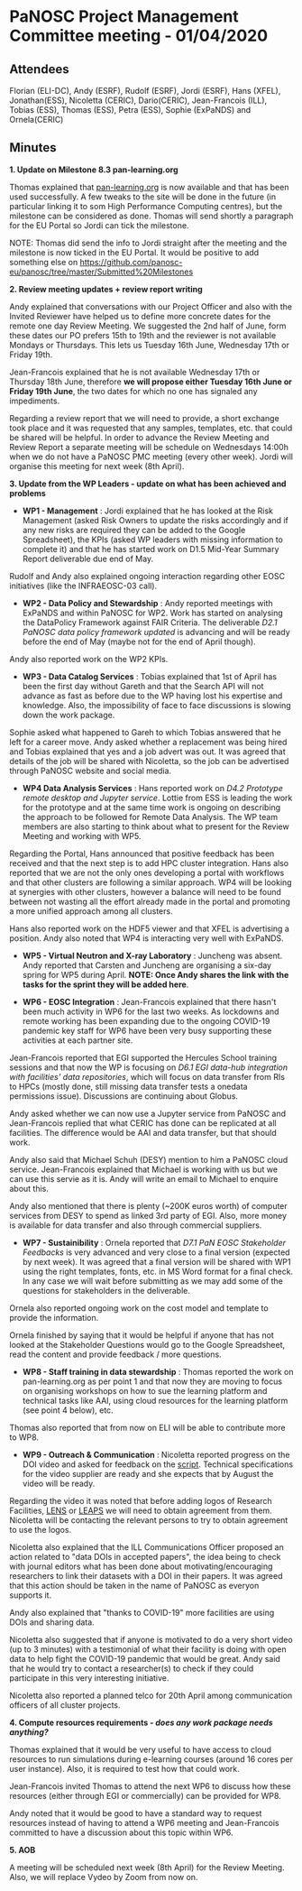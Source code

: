 ﻿PaNOSC Project Management Committee meeting - 01/04/2020
========================================================


Attendees
-------
Florian (ELI-DC), Andy (ESRF), Rudolf (ESRF), Jordi (ESRF), Hans (XFEL), Jonathan(ESS), Nicoletta (CERIC), Dario(CERIC), Jean-Francois (ILL), Tobias (ESS), Thomas (ESS), Petra (ESS), Sophie (ExPaNDS) and Ornela(CERIC)


Minutes
-------	

**1. Update on Milestone 8.3 pan-learning.org** 

Thomas explained that [pan-learning.org](https://pan-learning.org/) is now available and that has been used successfully. A few tweaks to the site will be done in the future (in particular linking it to som High Performance Computing centres), but the milestone can be considered as done. Thomas will send shortly a paragraph for the EU Portal so Jordi can tick the milestone.

NOTE: Thomas did send the info to Jordi straight after the meeting and the milestone is now ticked in the EU Portal. It would be positive to add something else on https://github.com/panosc-eu/panosc/tree/master/Submitted%20Milestones


**2. Review meeting updates + review report writing** 

Andy explained that conversations with our Project Officer and also with the Invited Reviewer have helped us to define more concrete dates for the remote one day Review Meeting. We suggested the 2nd half of June, form these dates our PO prefers 15th to 19th and the reviewer is not available Mondays or Thursdays. This lets us Tuesday 16th June, Wednesday 17th or Friday 19th.

Jean-Francois explained that he is not available Wednesday 17th or Thursday 18th June, therefore **we will propose either Tuesday 16th June or Friday 19th June**, the two dates for which no one has signaled any impediments.

Regarding a review report that we will need to provide, a short exchange took place and it was requested that any samples, templates, etc. that could be shared will be helpful. In order to advance the Review Meeting and Review Report a separate meeting will be schedule on Wednesdays 14:00h when we do not have a PaNOSC PMC meeting (every other week). Jordi will organise this meeting for next week (8th April).

**3. Update from the WP Leaders - update on what has been achieved and problems**


* **WP1 - Management** : Jordi explained that he has looked at the Risk Management (asked Risk Owners to update the risks accordingly and if any new risks are required they can be added to the Google Spreadsheet), the KPIs (asked WP leaders with missing information to complete it) and that he has started work on D1.5 Mid-Year Summary Report deliverable due end of May.

Rudolf and Andy also explained ongoing interaction regarding other EOSC initiatives (like the INFRAEOSC-03 call).


* **WP2 - Data Policy and Stewardship** : Andy reported meetings with ExPaNDS and within PaNOSC for WP2. Work has started on analysing the DataPolicy Framework against FAIR Criteria. The deliverable *D2.1 PaNOSC data policy framework updated* is advancing and will be ready before the end of May (maybe not for the end of April though).

Andy also reported work on the WP2 KPIs.

* **WP3 - Data Catalog Services** : Tobias explained that 1st of April has been the first day without Gareth and that the Search API will not advance as fast as before due to the WP having lost his expertise and knowledge. Also, the impossibility of face to face discussions is slowing down the work package.

Sophie asked what happened to Gareh to which Tobias answered that he left for a career move. Andy asked whether a replacement was being hired and Tobias explained that yes and a job advert was out. It was agreed that details of the job will be shared with Nicoletta, so the job can be advertised through PaNOSC website and social media.

* **WP4 Data Analysis Services** : Hans reported work on *D4.2 Prototype remote desktop and Jupyter service*. Lottie from ESS is leading the work for the prototype and at the same time work is ongoing on describing the approach to be followed for Remote Data Analysis. The WP team members are also starting to think about what to present for the Review Meeting and working with WP5.

Regarding the Portal, Hans announced that positive feedback has been received and that the next step is to add HPC cluster integration. Hans also reported that we are not the only ones developing a portal with workflows and that other clusters are following a similar approach. WP4 will be looking at synergies with other clusters, however a balance will need to be found between not wasting all the effort already made in the portal and promoting a more unified approach among all clusters.

Hans also reported work on the HDF5 viewer and that XFEL is advertising a position. Andy also noted that WP4 is interacting very well with ExPaNDS.

* **WP5 - Virtual Neutron and X-ray Laboratory** : Juncheng was absent. Andy reported that Carsten and Juncheng are organising a six-day spring for WP5 during April. **NOTE: Once Andy shares the link with the tasks for the sprint they will be added here**.

* **WP6 - EOSC Integration** : Jean-Francois explained that there hasn't been much activity in WP6 for the last two weeks. As lockdowns and remote working has been expanding due to the ongoing COVID-19 pandemic key staff for WP6 have been very busy supporting these activities at each partner site.

Jean-Francois reported that EGI supported the Hercules School training sessions and that now the WP is focusing on *D6.1 EGI data-hub integration with facilities' data repositories*, which will focus on data transfer from RIs to HPCs (mostly done, still missing data transfer tests a onedata permissions issue). Discussions are continuing about Globus.

Andy asked whether we can now use a Jupyter service from PaNOSC and Jean-Francois replied that what CERIC has done can be replicated at all facilities. The difference would be AAI and data transfer, but that should work.

Andy also said that Michael Schuh (DESY) mention to him a PaNOSC cloud service.
Jean-Francois explained that Michael is working with us but we can use this servie as it is. Andy will write an email to Michael to enquire about this.

Andy also mentioned that there is plenty (~200K euros worth) of computer services from DESY to spend as linked 3rd party of EGI. Also, more money is available for data transfer and also through commercial suppliers.

* **WP7 - Sustainibility** : Ornela reported that *D7.1 PaN EOSC Stakeholder Feedbacks* is very advanced and very close to a final version (expected by next week). It was agreed that a final version will be shared with WP1 using the right templates, fonts, etc. in MS Word format for a final check. In any case we will wait before submitting as we may add some of the questions for stakeholders in the deliverable.

Ornela also reported ongoing work on the cost model and template to provide the information.

Ornela finished by saying that it would be helpful if anyone that has not looked at the Stakeholder Questions would go to the Google Spreadsheet, read the content and provide feedback / more questions.

* **WP8 - Staff training in data stewardship** : Thomas reported the work on pan-learning.org as per point 1 and that now they are moving to focus on organising workshops on how to sue the learning platform and technical tasks like AAI, using cloud resources for the learning platform (see point 4 below), etc.

Thomas also reported that from now on ELI will be able to contribute more to WP8.


* **WP9 - Outreach & Communication** : Nicoletta reported progress on the DOI video and asked for feedback on the [script](https://github.com/panosc-eu/panosc/blob/master/Work%20Packages/WP9%20Outreach%20and%20communication/DOI%20Video/DOI%20VIDEO_script_def.docx). Technical specifications for the video supplier are ready and she expects that by August the video will be ready.

Regarding the video it was noted that before adding logos of Research Facilities, [LENS](https://www.lens-initiative.org/) or [LEAPS](https://leaps-initiative.eu/) we will need to obtain agreement from them. Nicoletta will be contacting the relevant persons to try to obtain agreement to use the logos.

Nicoletta also explained that the ILL Communications Officer proposed an action related to "data DOIs in accepted papers", the idea being to check with journal editors what has been done about motivating/encouraging researchers to link their datasets with a DOI in their papers. It was agreed that this action should be taken in the name of PaNOSC as everyon supports it.

Andy also explained that "thanks to COVID-19" more facilities are using DOIs and sharing data.

Nicoletta also suggested that if anyone is motivated to do a very short video (up to 3 minutes) with a testimonial of what their facility is doing with open data to help fight the COVID-19 pandemic that would be great. Andy said that he would try to contact a researcher(s) to check if they could participate in this very interesting initiative. 

Nicoletta also reported a planned telco for 20th April among communication officers of all cluster projects.

**4. Compute resources requirements - *does any work package needs anything?***

Thomas explained that it would be very useful to have access to cloud resources to run simulations during e-learning courses (around 16 cores per user instance). Also, it is required to test how that could work.

Jean-Francois invited Thomas to attend the next WP6 to discuss how these resources (either through EGI or commercially) can be provided for WP8.

Andy noted that it would be good to have a standard way to request resources instead of having to attend a WP6 meeting and Jean-Francois committed to have a discussion about this topic within WP6.

**5. AOB**

A meeting will be scheduled next week (8th April) for the Review Meeting. Also, we will replace Vydeo by Zoom from now on.



















